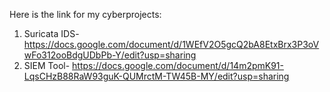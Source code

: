 Here is the link for my cyberprojects:
1) Suricata IDS- https://docs.google.com/document/d/1WEfV2O5gcQ2bA8EtxBrx3P3oVwFo312ooBdgUDbPb-Y/edit?usp=sharing
2) SIEM Tool- https://docs.google.com/document/d/14m2pmK91-LqsCHzB88RaW93guK-QUMrctM-TW45B-MY/edit?usp=sharing
